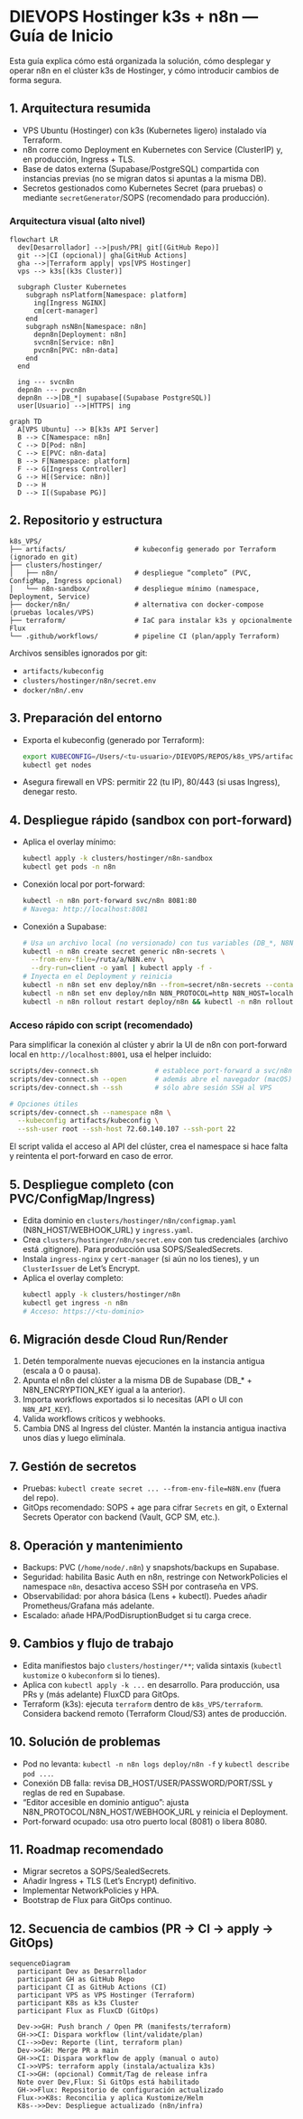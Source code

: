 # DIEVOPS Hostinger k3s + n8n — Guía de Inicio

Esta guía explica cómo está organizada la solución, cómo desplegar y operar n8n en el clúster k3s de Hostinger, y cómo introducir cambios de forma segura.

## 1. Arquitectura resumida
- VPS Ubuntu (Hostinger) con k3s (Kubernetes ligero) instalado vía Terraform.
- n8n corre como Deployment en Kubernetes con Service (ClusterIP) y, en producción, Ingress + TLS.
- Base de datos externa (Supabase/PostgreSQL) compartida con instancias previas (no se migran datos si apuntas a la misma DB).
- Secretos gestionados como Kubernetes Secret (para pruebas) o mediante `secretGenerator`/SOPS (recomendado para producción).

### Arquitectura visual (alto nivel)

```mermaid
flowchart LR
  dev[Desarrollador] -->|push/PR| git[(GitHub Repo)]
  git -->|CI (opcional)| gha[GitHub Actions]
  gha -->|Terraform apply| vps[VPS Hostinger]
  vps --> k3s[(k3s Cluster)]

  subgraph Cluster Kubernetes
    subgraph nsPlatform[Namespace: platform]
      ing[Ingress NGINX]
      cm[cert-manager]
    end
    subgraph nsN8n[Namespace: n8n]
      depn8n[Deployment: n8n]
      svcn8n[Service: n8n]
      pvcn8n[PVC: n8n-data]
    end
  end

  ing --- svcn8n
  depn8n --- pvcn8n
  depn8n -->|DB_*| supabase[(Supabase PostgreSQL)]
  user[Usuario] -->|HTTPS| ing
```

```mermaid
graph TD
  A[VPS Ubuntu] --> B[k3s API Server]
  B --> C[Namespace: n8n]
  C --> D[Pod: n8n]
  C --> E[PVC: n8n-data]
  B --> F[Namespace: platform]
  F --> G[Ingress Controller]
  G --> H[(Service: n8n)]
  D --> H
  D --> I[(Supabase PG)]
```

## 2. Repositorio y estructura
```
k8s_VPS/
├── artifacts/                 # kubeconfig generado por Terraform (ignorado en git)
├── clusters/hostinger/
│   ├── n8n/                   # despliegue “completo” (PVC, ConfigMap, Ingress opcional)
│   └── n8n-sandbox/           # despliegue mínimo (namespace, Deployment, Service)
├── docker/n8n/                # alternativa con docker-compose (pruebas locales/VPS)
├── terraform/                 # IaC para instalar k3s y opcionalmente Flux
└── .github/workflows/         # pipeline CI (plan/apply Terraform)
```

Archivos sensibles ignorados por git:
- `artifacts/kubeconfig`
- `clusters/hostinger/n8n/secret.env`
- `docker/n8n/.env`

## 3. Preparación del entorno
- Exporta el kubeconfig (generado por Terraform):
  ```bash
  export KUBECONFIG=/Users/<tu-usuario>/DIEVOPS/REPOS/k8s_VPS/artifacts/kubeconfig
  kubectl get nodes
  ```
- Asegura firewall en VPS: permitir 22 (tu IP), 80/443 (si usas Ingress), denegar resto.

## 4. Despliegue rápido (sandbox con port-forward)
- Aplica el overlay mínimo:
  ```bash
  kubectl apply -k clusters/hostinger/n8n-sandbox
  kubectl get pods -n n8n
  ```
- Conexión local por port-forward:
  ```bash
  kubectl -n n8n port-forward svc/n8n 8081:80
  # Navega: http://localhost:8081
  ```
- Conexión a Supabase:
  ```bash
  # Usa un archivo local (no versionado) con tus variables (DB_*, N8N_ENCRYPTION_KEY, ...)
  kubectl -n n8n create secret generic n8n-secrets \
    --from-env-file=/ruta/a/N8N.env \
    --dry-run=client -o yaml | kubectl apply -f -
  # Inyecta en el Deployment y reinicia
  kubectl -n n8n set env deploy/n8n --from=secret/n8n-secrets --containers=n8n
  kubectl -n n8n set env deploy/n8n N8N_PROTOCOL=http N8N_HOST=localhost WEBHOOK_URL=http://localhost:8081
  kubectl -n n8n rollout restart deploy/n8n && kubectl -n n8n rollout status deploy/n8n
  ```

### Acceso rápido con script (recomendado)

Para simplificar la conexión al clúster y abrir la UI de n8n con port-forward local en `http://localhost:8001`, usa el helper incluido:

```bash
scripts/dev-connect.sh              # establece port-forward a svc/n8n (8001->80)
scripts/dev-connect.sh --open       # además abre el navegador (macOS)
scripts/dev-connect.sh --ssh        # sólo abre sesión SSH al VPS

# Opciones útiles
scripts/dev-connect.sh --namespace n8n \
  --kubeconfig artifacts/kubeconfig \
  --ssh-user root --ssh-host 72.60.140.107 --ssh-port 22
```

El script valida el acceso al API del clúster, crea el namespace si hace falta y reintenta el port-forward en caso de error. 

## 5. Despliegue completo (con PVC/ConfigMap/Ingress)
- Edita dominio en `clusters/hostinger/n8n/configmap.yaml` (N8N_HOST/WEBHOOK_URL) y `ingress.yaml`.
- Crea `clusters/hostinger/n8n/secret.env` con tus credenciales (archivo está .gitignore). Para producción usa SOPS/SealedSecrets.
- Instala `ingress-nginx` y `cert-manager` (si aún no los tienes), y un `ClusterIssuer` de Let’s Encrypt.
- Aplica el overlay completo:
  ```bash
  kubectl apply -k clusters/hostinger/n8n
  kubectl get ingress -n n8n
  # Acceso: https://<tu-dominio>
  ```

## 6. Migración desde Cloud Run/Render
1. Detén temporalmente nuevas ejecuciones en la instancia antigua (escala a 0 o pausa). 
2. Apunta el n8n del clúster a la misma DB de Supabase (DB_* + N8N_ENCRYPTION_KEY igual a la anterior).
3. Importa workflows exportados si lo necesitas (API o UI con `N8N_API_KEY`).
4. Valida workflows críticos y webhooks. 
5. Cambia DNS al Ingress del clúster. Mantén la instancia antigua inactiva unos días y luego elimínala.

## 7. Gestión de secretos
- Pruebas: `kubectl create secret ... --from-env-file=N8N.env` (fuera del repo).
- GitOps recomendado: SOPS + age para cifrar `Secrets` en git, o External Secrets Operator con backend (Vault, GCP SM, etc.).

## 8. Operación y mantenimiento
- Backups: PVC (`/home/node/.n8n`) y snapshots/backups en Supabase. 
- Seguridad: habilita Basic Auth en n8n, restringe con NetworkPolicies el namespace `n8n`, desactiva acceso SSH por contraseña en VPS.
- Observabilidad: por ahora básica (Lens + kubectl). Puedes añadir Prometheus/Grafana más adelante.
- Escalado: añade HPA/PodDisruptionBudget si tu carga crece.

## 9. Cambios y flujo de trabajo
- Edita manifiestos bajo `clusters/hostinger/**`; valida sintaxis (`kubectl kustomize` o `kubeconform` si lo tienes).
- Aplica con `kubectl apply -k ...` en desarrollo. Para producción, usa PRs y (más adelante) FluxCD para GitOps.
- Terraform (k3s): ejecuta `terraform` dentro de `k8s_VPS/terraform`. Considera backend remoto (Terraform Cloud/S3) antes de producción.

## 10. Solución de problemas
- Pod no levanta: `kubectl -n n8n logs deploy/n8n -f` y `kubectl describe pod ...`.
- Conexión DB falla: revisa DB_HOST/USER/PASSWORD/PORT/SSL y reglas de red en Supabase.
- “Editor accesible en dominio antiguo”: ajusta N8N_PROTOCOL/N8N_HOST/WEBHOOK_URL y reinicia el Deployment.
- Port-forward ocupado: usa otro puerto local (8081) o libera 8080.

## 11. Roadmap recomendado
- Migrar secretos a SOPS/SealedSecrets.
- Añadir Ingress + TLS (Let’s Encrypt) definitivo.
- Implementar NetworkPolicies y HPA.
- Bootstrap de Flux para GitOps continuo.

## 12. Secuencia de cambios (PR → CI → apply → GitOps)

```mermaid
sequenceDiagram
  participant Dev as Desarrollador
  participant GH as GitHub Repo
  participant CI as GitHub Actions (CI)
  participant VPS as VPS Hostinger (Terraform)
  participant K8s as k3s Cluster
  participant Flux as FluxCD (GitOps)

  Dev->>GH: Push branch / Open PR (manifests/terraform)
  GH->>CI: Dispara workflow (lint/validate/plan)
  CI-->>Dev: Reporte (lint, terraform plan)
  Dev->>GH: Merge PR a main
  GH->>CI: Dispara workflow de apply (manual o auto)
  CI->>VPS: terraform apply (instala/actualiza k3s)
  CI->>GH: (opcional) Commit/Tag de release infra
  Note over Dev,Flux: Si GitOps está habilitado
  GH->>Flux: Repositorio de configuración actualizado
  Flux->>K8s: Reconcilia y aplica Kustomize/Helm
  K8s-->>Dev: Despliegue actualizado (n8n/infra)
```
